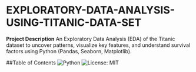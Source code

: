 # EXPLORATORY-DATA-ANALYSIS-USING-TITANIC-DATA-SET

**Project Description**
An Exploratory Data Analysis (EDA) of the Titanic dataset to uncover patterns, visualize key features, and understand survival factors using Python (Pandas, Seaborn, Matplotlib).

##Table of Contents
![Python](https://img.shields.io/badge/Python-3.10-blue)
![License: MIT](https://img.shields.io/badge/License-MIT-yellow.svg)

